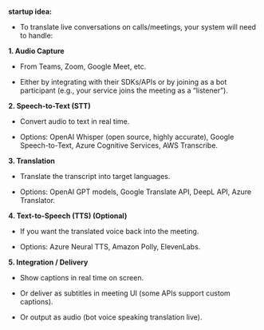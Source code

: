 **startup idea:**

- To translate live conversations on calls/meetings, your system will need to handle:

**1. Audio Capture**

- From Teams, Zoom, Google Meet, etc.

- Either by integrating with their SDKs/APIs or by joining as a bot participant (e.g., your service joins the meeting as a “listener”).

**2. Speech-to-Text (STT)**

- Convert audio to text in real time.

- Options: OpenAI Whisper (open source, highly accurate), Google Speech-to-Text, Azure Cognitive Services, AWS Transcribe.

**3. Translation**

- Translate the transcript into target languages.

- Options: OpenAI GPT models, Google Translate API, DeepL API, Azure Translator.

**4. Text-to-Speech (TTS) (Optional)**

- If you want the translated voice back into the meeting.

- Options: Azure Neural TTS, Amazon Polly, ElevenLabs.

**5. Integration / Delivery**

- Show captions in real time on screen.

- Or deliver as subtitles in meeting UI (some APIs support custom captions).

- Or output as audio (bot voice speaking translation live).
